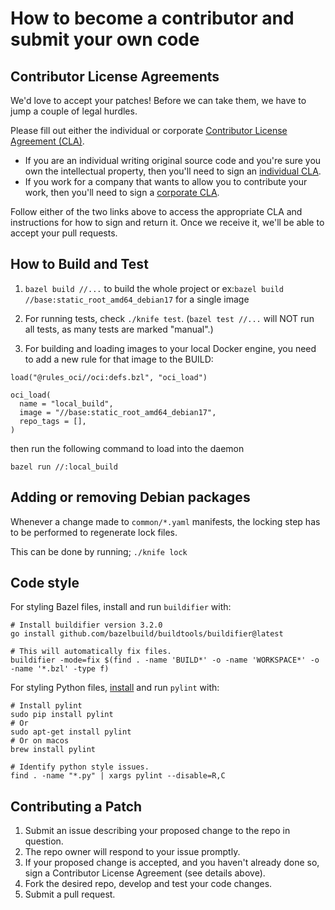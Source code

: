 # How to become a contributor and submit your own code

## Contributor License Agreements

We'd love to accept your patches! Before we can take them, we have to jump a couple of legal hurdles.

Please fill out either the individual or corporate [Contributor License Agreement (CLA)](https://cla.developers.google.com/about).

- If you are an individual writing original source code and you're sure you own the intellectual property, then you'll need to sign an [individual CLA](https://cla.developers.google.com/about/google-individual).
- If you work for a company that wants to allow you to contribute your work, then you'll need to sign a [corporate CLA](https://cla.developers.google.com/about/google-corporate).

Follow either of the two links above to access the appropriate CLA and instructions for how to sign and return it. Once we receive it, we'll be able to accept your pull requests.

## How to Build and Test

1. `bazel build //...` to build the whole project or ex:`bazel build //base:static_root_amd64_debian17` for a single image

2. For running tests, check `./knife test`. (`bazel test //...` will NOT run all tests, as many tests are marked "manual".)

3. For building and loading images to your local Docker engine, you need to add a new rule for that image to the BUILD:

```starlark
load("@rules_oci//oci:defs.bzl", "oci_load")

oci_load(
  name = "local_build",
  image = "//base:static_root_amd64_debian17",
  repo_tags = [],
)
```

then run the following command to load into the daemon

```shell
bazel run //:local_build
```

## Adding or removing Debian packages

Whenever a change made to `common/*.yaml` manifests, the locking step has to be performed to regenerate lock files.

This can be done by running; `./knife lock`

## Code style

For styling Bazel files, install and run `buildifier` with:

```shell
# Install buildifier version 3.2.0
go install github.com/bazelbuild/buildtools/buildifier@latest

# This will automatically fix files.
buildifier -mode=fix $(find . -name 'BUILD*' -o -name 'WORKSPACE*' -o -name '*.bzl' -type f)
```

For styling Python files, [install](https://www.pylint.org/#install) and run `pylint` with:

```shell
# Install pylint
sudo pip install pylint
# Or
sudo apt-get install pylint
# Or on macos
brew install pylint

# Identify python style issues.
find . -name "*.py" | xargs pylint --disable=R,C
```

## Contributing a Patch

1. Submit an issue describing your proposed change to the repo in question.
1. The repo owner will respond to your issue promptly.
1. If your proposed change is accepted, and you haven't already done so, sign a Contributor License Agreement (see details above).
1. Fork the desired repo, develop and test your code changes.
1. Submit a pull request.
